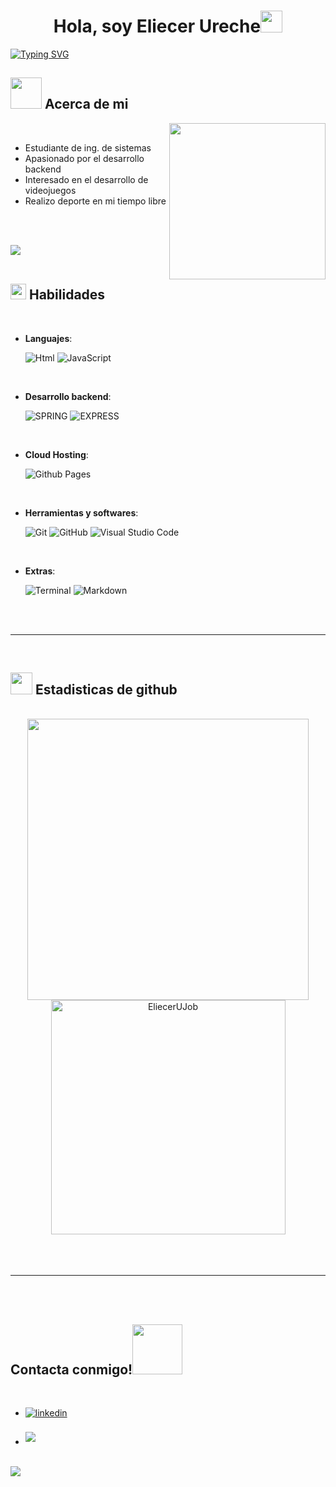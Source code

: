 
<h1 align="center"><b>Hola, soy Eliecer Ureche</b><img src="https://media.giphy.com/media/hvRJCLFzcasrR4ia7z/giphy.gif" width="35"></h1>
<!-- Gif acerca de mi -->
<a href="https://git.io/typing-svg"><img src="https://readme-typing-svg.demolab.com?font=Fira+Code&pause=1000&color=F70202&center=true&vCenter=true&random=true&width=800&height=200&lines=+Estudiante+de+ing.+de+sistemas;+Apasionado+por+el+desarrollo+backend;+Interesado+en+el+desarrollo+de+videojuegos;+Realizo+deporte+en+mi+tiempo+libre" alt="Typing SVG" /></a>

<br>

## <picture><img src = "https://github.com/EliecerUJob/EliecerUJob/raw/main/assets/mdImages/about_me.gif" width = 50px></picture> **Acerca de mi**

<picture> <img align="right" src="https://github.com/EliecerUJob/EliecerUJob/raw/main/assets/mdImages/Right_Side.gif" width = 250px></picture>

<br>

- Estudiante de ing. de sistemas
- Apasionado por el desarrollo backend
- Interesado en el desarrollo de videojuegos
- Realizo deporte en mi tiempo libre

<br><br>

<img src="https://user-images.githubusercontent.com/73097560/115834477-dbab4500-a447-11eb-908a-139a6edaec5c.gif"><br><br>

## <img src="https://media2.giphy.com/media/QssGEmpkyEOhBCb7e1/giphy.gif?cid=ecf05e47a0n3gi1bfqntqmob8g9aid1oyj2wr3ds3mg700bl&rid=giphy.gif" width ="25"><b> Habilidades</b>
<br>

<p align="center">

- **Languajes**:
    
    ![Html](https://img.shields.io/badge/HTML-orange?style=flat-square&logo=html5&labelColor=white)
    ![JavaScript](https://img.shields.io/badge/javascript-marker?style=for-the-badge&logo=javascript&color=orange)

<br>   
    
- **Desarrollo backend**:

   ![SPRING](https://img.shields.io/badge/spring_framework-marker?style=for-the-badge&logo=spring&color=white)
   ![EXPRESS](https://img.shields.io/badge/express.js-marker?style=for-the-badge&logoColor=green&color=green)

<br>

- **Cloud Hosting**:

    ![Github Pages](https://img.shields.io/badge/GitHub%20Pages-%23327FC7.svg?style=for-the-badge&logo=github&logoColor=white)
    
<br>

- **Herramientas y softwares**:

    ![Git](https://img.shields.io/badge/git-%23F05033.svg?style=for-the-badge&logo=git&logoColor=white)
    ![GitHub](https://img.shields.io/badge/github-%23121011.svg?style=for-the-badge&logo=github&logoColor=white)
    ![Visual Studio Code](https://img.shields.io/badge/Visual%20Studio%20Code-0078d7.svg?style=for-the-badge&logo=visual-studio-code&logoColor=white)

<br>

- **Extras**:

    ![Terminal](https://img.shields.io/badge/Terminal-%23054020?style=for-the-badge&logo=gnu-bash&logoColor=white)
    ![Markdown](https://img.shields.io/badge/markdown-%23000000.svg?style=for-the-badge&logo=markdown&logoColor=white)   


</p>

<br>
<br>

-----

<br>


## <img src="https://media.giphy.com/media/iY8CRBdQXODJSCERIr/giphy.gif" width="35"><b> Estadisticas de github </b>
<br>

<div align="center">

<a href="https://github.com/EliecerUJob">
 <div>
    <img src="https://github-readme-stats.vercel.app/api?username=EliecerUJob&include_all_commits=true&count_private=true&show_icons=true&line_height=20&title_color=7A7ADB&icon_color=2234AE&text_color=D3D3D3&bg_color=0,000000,130F40" width="450"/>
    <img src="https://github-readme-stats.vercel.app/api/top-langs?username=EliecerUJob&show_icons=true&locale=en&layout=compact&line_height=20&title_color=7A7ADB&icon_color=2234AE&text_color=D3D3D3&bg_color=0,000000,130F40" width="375"  alt="EliecerUJob"/>
</div>

</a>
</div>

<br>
<br>
<br>

-----

<br>
<br>

## <b> Contacta conmigo!</b><img src="https://github.com/EliecerUJob/EliecerUJob/raw/main/assets/mdImages/handshake.gif" width ="80">
<br>
<div align='left'>

<ul>

<li>
<a href="https://www.linkedin.com/in/eliecer-ureche-0b7660179" target="_blank">
<img src="https://img.shields.io/badge/linkedin:  EliecerUreche-%2300acee.svg?color=405DE6&style=for-the-badge&logo=linkedin&logoColor=white" alt=linkedin style="margin-bottom: 5px;"/>
</a>
</li>

<br>

<li>
<a href="mailto:elieceru.job@gmail.com" target="_blank">
<img src="https://img.shields.io/badge/gmail:  Eliecerureche-%23EA4335.svg?style=for-the-badge&logo=gmail&logoColor=white" t=mail style="margin-bottom: 5px;" />
</a>
</li>
	
</ul>
</div>

<br>
<img src="https://user-images.githubusercontent.com/73097560/115834477-dbab4500-a447-11eb-908a-139a6edaec5c.gif">
<br>
<br>
<br>

